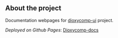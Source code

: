 ## About the project

Documentation webpages for [dioxycomp-ui](https://github.com/kirildi/dioxycomp-ui) project.

*Deployed on Github Pages*: [Dioxycomp-docs](https://kirildi.github.io/dioxycomp-docs/) 

